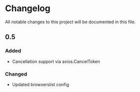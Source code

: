 # Changelog
All notable changes to this project will be documented in this file.

## 0.5
### Added
- Cancellation support via axios.CancelToken
### Changed
- Updated browserslist config
